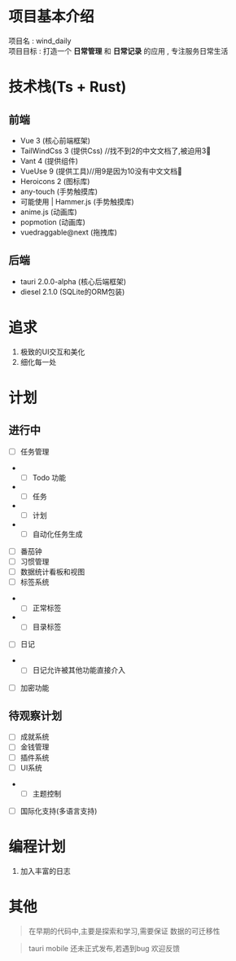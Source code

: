 
# 项目基本介绍
项目名 : wind_daily  
项目目标 : 打造一个 **日常管理** 和 **日常记录** 的应用 , 专注服务日常生活

# 技术栈(Ts + Rust)
## 前端
* Vue 3 (核心前端框架)
* TailWindCss 3 (提供Css) //找不到2的中文文档了,被迫用3🤡
* Vant 4 (提供组件)
* VueUse 9 (提供工具)//用9是因为10没有中文文档🤡
* Heroicons 2 (图标库)
* any-touch (手势触摸库)
* 可能使用 | Hammer.js (手势触摸库)
* anime.js (动画库)
* popmotion (动画库)
* vuedraggable@next (拖拽库)


## 后端
* tauri 2.0.0-alpha (核心后端框架)
* diesel 2.1.0 (SQLite的ORM包装)

# 追求
1. 极致的UI交互和美化
2. 细化每一处


# 计划
## 进行中
- [ ] 任务管理
- - [ ] Todo 功能
- - [ ] 任务
- - [ ] 计划
- - [ ] 自动化任务生成
- [ ] 番茄钟
- [ ] 习惯管理
- [ ] 数据统计看板和视图
- [ ] 标签系统
- - [ ] 正常标签
- - [ ] 目录标签
- [ ] 日记
- - [ ] 日记允许被其他功能直接介入
- [ ] 加密功能

## 待观察计划
- [ ] 成就系统
- [ ] 金钱管理
- [ ] 插件系统
- [ ] UI系统
- - [ ] 主题控制
- [ ] 国际化支持(多语言支持)

# 编程计划
1. 加入丰富的日志


# 其他
> 在早期的代码中,主要是探索和学习,需要保证 数据的可迁移性

> tauri mobile 还未正式发布,若遇到bug 欢迎反馈
